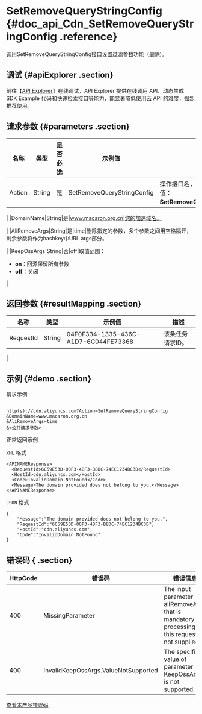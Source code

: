 # SetRemoveQueryStringConfig {#doc_api_Cdn_SetRemoveQueryStringConfig .reference}

调用SetRemoveQueryStringConfig接口设置过滤参数功能（删除\)。

## 调试 {#apiExplorer .section}

前往【[API Explorer](https://api.aliyun.com/#product=Cdn&api=SetRemoveQueryStringConfig)】在线调试，API Explorer 提供在线调用 API、动态生成 SDK Example 代码和快速检索接口等能力，能显著降低使用云 API 的难度，强烈推荐使用。

## 请求参数 {#parameters .section}

|名称|类型|是否必选|示例值|描述|
|--|--|----|---|--|
|Action|String|是|SetRemoveQueryStringConfig|操作接口名，系统规定参数。取值：**SetRemoveQueryStringConfig**。

 |
|DomainName|String|是|www.macaron.org.cn|您的加速域名。

 |
|AliRemoveArgs|String|是|time|删除指定的参数，多个参数之间用空格隔开，剩余参数将作为hashkey中URL args部分。

 |
|KeepOssArgs|String|否|off|取值范围：

 -   **on**：回源保留所有参数
-   **off**：关闭

 |

## 返回参数 {#resultMapping .section}

|名称|类型|示例值|描述|
|--|--|---|--|
|RequestId|String|04F0F334-1335-436C-A1D7-6C044FE73368|该条任务请求ID。

 |

## 示例 {#demo .section}

请求示例

``` {#request_demo}

http(s)://cdn.aliyuncs.com?Action=SetRemoveQueryStringConfig
&DomainName=www.macaron.org.cn
&AliRemoveArgs=time
&<公共请求参数>

```

正常返回示例

`XML` 格式

``` {#xml_return_success_demo}
<APINAMEResponse>
  <RequestId>6C59E53D-00F3-4BF3-B8DC-74EC1234BC3D</RequestId>
  <HostId>cdn.aliyuncs.com</HostId>
  <Code>InvalidDomain.NotFound</Code>
  <Message>The domain provided does not belong to you.</Message>
</APINAMEResponse>

```

`JSON` 格式

``` {#json_return_success_demo}
{
	"Message":"The domain provided does not belong to you.",
	"RequestId":"6C59E53D-00F3-4BF3-B8DC-74EC1234BC3D",
	"HostId":"cdn.aliyuncs.com",
	"Code":"InvalidDomain.NotFound"
}
```

## 错误码 { .section}

|HttpCode|错误码|错误信息|描述|
|--------|---|----|--|
|400|MissingParameter|The input parameter aliRemoveArgs that is mandatory for processing this request is not supplied.|参数aliRemoveArgs为必填。|
|400|InvalidKeepOssArgs.ValueNotSupported|The specified value of parameter KeepOssArgs is not supported.|KeepOssArgs 不支持该参数值。|

[查看本产品错误码](https://error-center.aliyun.com/status/product/Cdn)

